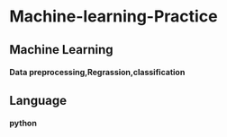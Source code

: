 # Machine-learning-Practice

## Machine Learning
#### Data preprocessing,Regrassion,classification

## Language
#### python
